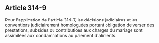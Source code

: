 Article 314-9
----
Pour l'application de l'article 314-7, les décisions judiciaires et les
conventions judiciairement homologuées portant obligation de verser des
prestations, subsides ou contributions aux charges du mariage sont assimilées
aux condamnations au paiement d'aliments.
